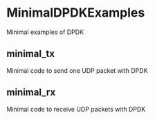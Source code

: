 # MinimalDPDKExamples
Minimal examples of DPDK

## minimal_tx
Minimal code to send one UDP packet with DPDK

## minimal_rx
Minimal code to receive UDP packets with DPDK
